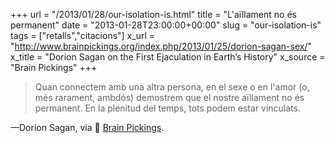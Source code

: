 +++
url = "/2013/01/28/our-isolation-is.html"
title = "L'aïllament no és permanent"
date = "2013-01-28T23:00:00+00:00"
slug = "our-isolation-is"
tags = ["retalls","citacions"]
x_url = "http://www.brainpickings.org/index.php/2013/01/25/dorion-sagan-sex/"
x_title = "Dorion Sagan on the First Ejaculation in Earth’s History"
x_source = "Brain Pickings"
+++

> Quan connectem amb una altra persona, en el sexe o en l'amor (o, més rarament, ambdós) demostrem que el nostre aïllament no és permanent. En la plenitud del temps, tots podem estar vinculats.

—Dorion Sagan, via 📎 [Brain Pickings](http://www.brainpickings.org/index.php/2013/01/25/dorion-sagan-sex/).
